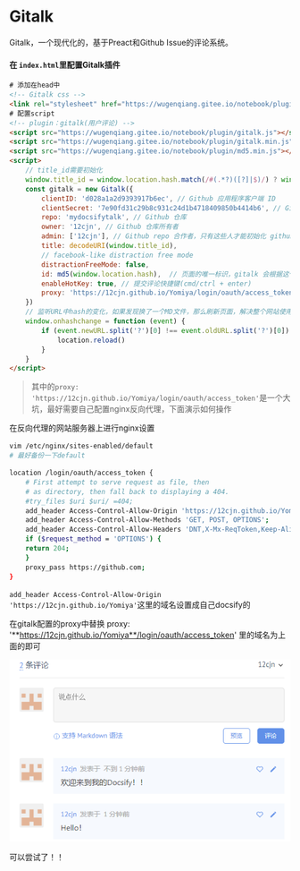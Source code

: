 # Gitalk

Gitalk，一个现代化的，基于Preact和Github Issue的评论系统。

#### 在 `index.html`里配置Gitalk插件

```html
# 添加在head中
<!-- Gitalk css -->
<link rel="stylesheet" href="https://wugenqiang.gitee.io/notebook/plugin/gitalk.css">
# 配置script
<!-- plugin：gitalk(用户评论) -->
<script src="https://wugenqiang.gitee.io/notebook/plugin/gitalk.js"></script>
<script src="https://wugenqiang.gitee.io/notebook/plugin/gitalk.min.js"></script>
<script src="https://wugenqiang.gitee.io/notebook/plugin/md5.min.js"></script>
<script>
    // title_id需要初始化
    window.title_id = window.location.hash.match(/#(.*?)([?]|$)/) ? window.location.hash.match(/#(.*?)([?]|$)/)[1] : '/';
    const gitalk = new Gitalk({
        clientID: 'd028a1a2d9393917b6ec', // Github 应用程序客户端 ID
        clientSecret: '7e90fd31c29b8c931c24d1b4718409850b4414b6', // Github 应用程序客户端密码
        repo: 'mydocsifytalk', // Github 仓库
        owner: '12cjn', // Github 仓库所有者
        admin: ['12cjn'], // Github repo 合作者，只有这些人才能初始化 github issues
        title: decodeURI(window.title_id),
        // facebook-like distraction free mode
        distractionFreeMode: false,
        id: md5(window.location.hash),  // 页面的唯一标识，gitalk 会根据这个标识自动创建的issue的标签,我们使用页面的相对路径作为标识
        enableHotKey: true, // 提交评论快捷键(cmd/ctrl + enter)
        proxy: 'https://12cjn.github.io/Yomiya/login/oauth/access_token', // 代理配置
    })
    // 监听URL中hash的变化，如果发现换了一个MD文件，那么刷新页面，解决整个网站使用一个gitalk评论issues的问题。
    window.onhashchange = function (event) {
        if (event.newURL.split('?')[0] !== event.oldURL.split('?')[0]) {
            location.reload()
        }
    }
</script>
```

> 其中的`proxy: 'https://12cjn.github.io/Yomiya/login/oauth/access_token'`是一个大坑，最好需要自己配置nginx反向代理，下面演示如何操作

在反向代理的网站服务器上进行nginx设置

```bash
vim /etc/nginx/sites-enabled/default
# 最好备份一下default
```

```bash
location /login/oauth/access_token {
	# First attempt to serve request as file, then
	# as directory, then fall back to displaying a 404.
    #try_files $uri $uri/ =404;
    add_header Access-Control-Allow-Origin 'https://12cjn.github.io/Yomiya';
    add_header Access-Control-Allow-Methods 'GET, POST, OPTIONS';
    add_header Access-Control-Allow-Headers 'DNT,X-Mx-ReqToken,Keep-Alive,User-Agent,X-Requested-With,If-Modified-Since,Cache-Control,Content-Type,Authorization';
    if ($request_method = 'OPTIONS') {
    return 204;
    }
    proxy_pass https://github.com;
}
```

`add_header Access-Control-Allow-Origin 'https://12cjn.github.io/Yomiya'`这里的域名设置成自己docsify的

在gitalk配置的proxy中替换 proxy: '**https://12cjn.github.io/Yomiya**/login/oauth/access_token' 里的域名为上面的即可

![image-20221019115036845](https://raw.githubusercontent.com/12cjn/lizituchuang/main/img/202210191150047.png)

可以尝试了！！
